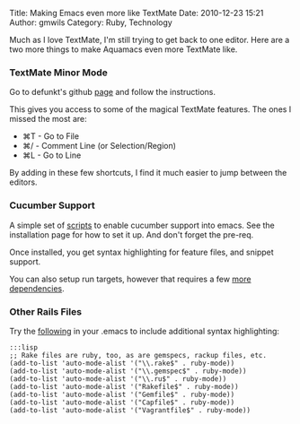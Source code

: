 Title: Making Emacs even more like TextMate
Date: 2010-12-23 15:21
Author: gmwils
Category: Ruby, Technology

Much as I love TextMate, I'm still trying to get back to one editor.
Here are a two more things to make Aquamacs even more TextMate like.

### TextMate Minor Mode

Go to defunkt's github [page][] and follow the instructions.

This gives you access to some of the magical TextMate features. The ones
I missed the most are:

-   ⌘T - Go to File
-   ⌘/ - Comment Line (or Selection/Region)
-   ⌘L - Go to Line

By adding in these few shortcuts, I find it much easier to jump between
the editors.

### Cucumber Support

A simple set of [scripts][] to enable cucumber support into emacs. See
the installation page for how to set it up. And don't forget the
pre-req.

Once installed, you get syntax highlighting for feature files, and
snippet support.

You can also setup run targets, however that requires a few [more
dependencies][].

### Other Rails Files

Try the [following][] in your .emacs to include additional syntax
highlighting:

    :::lisp
    ;; Rake files are ruby, too, as are gemspecs, rackup files, etc.
    (add-to-list 'auto-mode-alist '("\\.rake$" . ruby-mode))
    (add-to-list 'auto-mode-alist '("\\.gemspec$" . ruby-mode))
    (add-to-list 'auto-mode-alist '("\\.ru$" . ruby-mode))
    (add-to-list 'auto-mode-alist '("Rakefile$" . ruby-mode))
    (add-to-list 'auto-mode-alist '("Gemfile$" . ruby-mode))
    (add-to-list 'auto-mode-alist '("Capfile$" . ruby-mode))
    (add-to-list 'auto-mode-alist '("Vagrantfile$" . ruby-mode))

  [page]: https://github.com/defunkt/textmate.el
  [scripts]: https://github.com/michaelklishin/cucumber.el
  [more dependencies]: https://github.com/michaelklishin/cucumber.el/issues#issue/3
  [following]: https://github.com/technomancy/emacs-starter-kit/raw/master/starter-kit-ruby.el

